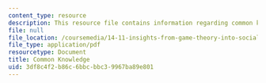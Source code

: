 ```yaml
---
content_type: resource
description: This resource file contains information regarding common knowledge.
file: null
file_location: /coursemedia/14-11-insights-from-game-theory-into-social-behavior-fall-2013/3df8c4f2b86c6bbcbbc39967ba89e801_MIT14_11F13_common_know.pdf
file_type: application/pdf
resourcetype: Document
title: Common Knowledge
uid: 3df8c4f2-b86c-6bbc-bbc3-9967ba89e801
---
```

